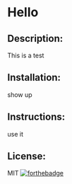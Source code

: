 # Hello 
## Description: 
 This is a test 
 ## Installation: 
 show up 
 ## Instructions: 
 use it 
 ## License: 
 MIT
 [![forthebadge](https://forthebadge.com/images/badges/powered-by-electricity.svg)](https://forthebadge.com)